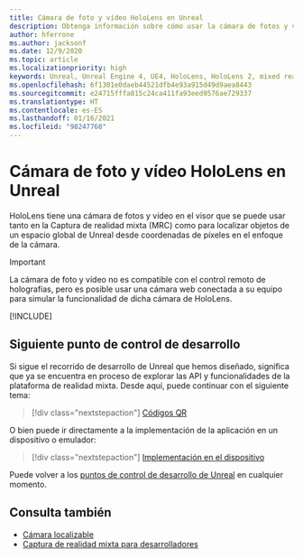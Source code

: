 ```yaml
---
title: Cámara de foto y vídeo HoloLens en Unreal
description: Obtenga información sobre cómo usar la cámara de fotos y vídeo de HoloLens para Captura de realidad mixta y la ubicación de objetos en Unreal.
author: hferrone
ms.author: jacksonf
ms.date: 12/9/2020
ms.topic: article
ms.localizationpriority: high
keywords: Unreal, Unreal Engine 4, UE4, HoloLens, HoloLens 2, mixed reality, development, features, documentation, guides, holograms, camera, PV camera, MRC, mixed reality headset, windows mixed reality headset, virtual reality headset
ms.openlocfilehash: 6f1301e0daeb44521dfb4e93a915d49d9aea8443
ms.sourcegitcommit: e24715fffa815c24ca411fa93eed9576ae729337
ms.translationtype: HT
ms.contentlocale: es-ES
ms.lasthandoff: 01/16/2021
ms.locfileid: "98247768"
---
```

# <a name="hololens-photovideo-camera-in-unreal"></a>Cámara de foto y vídeo HoloLens en Unreal

HoloLens tiene una cámara de fotos y vídeo en el visor que se puede usar tanto en la Captura de realidad mixta (MRC) como para localizar objetos de un espacio global de Unreal desde coordenadas de píxeles en el enfoque de la cámara.

> [!IMPORTANT]
> La cámara de foto y vídeo no es compatible con el control remoto de holografías, pero es posible usar una cámara web conectada a su equipo para simular la funcionalidad de dicha cámara de HoloLens.

[!INCLUDE[](includes/tabs-pv-camera.md)]

## <a name="next-development-checkpoint"></a>Siguiente punto de control de desarrollo

Si sigue el recorrido de desarrollo de Unreal que hemos diseñado, significa que ya se encuentra en proceso de explorar las API y funcionalidades de la plataforma de realidad mixta. Desde aquí, puede continuar con el siguiente tema:

> [!div class="nextstepaction"]
> [Códigos QR](unreal-qr-codes.md)

O bien puede ir directamente a la implementación de la aplicación en un dispositivo o emulador:

> [!div class="nextstepaction"]
> [Implementación en el dispositivo](unreal-deploying.md)

Puede volver a los [puntos de control de desarrollo de Unreal](unreal-development-overview.md#3-advanced-features) en cualquier momento.

## <a name="see-also"></a>Consulta también

* [Cámara localizable](../platform-capabilities-and-apis/locatable-camera.md)
* [Captura de realidad mixta para desarrolladores](../platform-capabilities-and-apis/mixed-reality-capture-for-developers.md)
